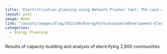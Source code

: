 ```yaml
---
title: 'Electrification planning using Network Planner tool: The case of Ghana '
layout: post
image: None
link: "/assets/images/blog/2013/09/EnergyForSustainableDevelopment-ElectrificationPlanningInGhana-KemausuorEtAl.pdf"
categories:
  - Energy Planning
---
```


Results of capacity-building and analysis of electrifying 2,600 communities
